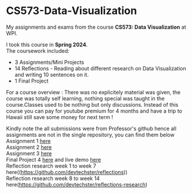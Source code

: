 # CS573-Data-Visualization
My assignments and exams from the course **CS573: Data Visualization** at WPI.

I took this course in **Spring 2024**.  
The coursework included:
- 3 Assignments/Mini Projects  
- 14 Reflections - Reading about different research on Data Visualization and writing 10 sentences on it.  
- 1 Final Project

For a course overview : There was no explicitely material was given, the course was totally self learning, nothing special was taught in the course.Classes used to be nothing but only discussions. Instead of this course you can pay for youtube premium for 4 months and have a trip to Hawaii still save some money for next term !

Kindly note the all submissions were from Professor's github hence all assignments are not in the single repository, you can find them below  
Assignment 1 [here](https://github.com/devtechster/a1-ghd3)  
Assignment 2 [here](https://github.com/devtechster/a2-DataVis-7Ways)  
Assignment 3 [here](https://github.com/devtechster/a3-Experiment)  
Final Project 4 [here](https://github.com/devtechster/grad-final/tree/master?tab=readme-ov-file) and live demo [here](https://devtechster.github.io/grad-final/)  
Reflection research week 1 to week 7 here((https://github.com/devtechster/reflections))  
Reflection research week 8 to week 14 here(https://github.com/devtechster/reflections-research)
